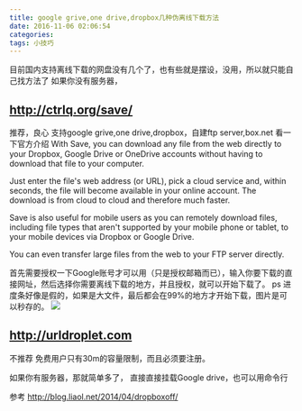 ```yaml
---
title: google grive,one drive,dropbox几种伪离线下载方法
date: 2016-11-06 02:06:54
categories:
tags: 小技巧
---
```

目前国内支持离线下载的网盘没有几个了，也有些就是摆设，没用，所以就只能自己找方法了
如果你没有服务器，
## http://ctrlq.org/save/
推荐，良心
支持google grive,one drive,dropbox，自建ftp server,box.net
看一下官方介绍
With Save, you can download any file from the web directly to your Dropbox, Google Drive or OneDrive accounts without having to download that file to your computer.

Just enter the file's web address (or URL), pick a cloud service and, within seconds, the file will become available in your online account. The download is from cloud to cloud and therefore much faster.

Save is also useful for mobile users as you can remotely download files, including file types that aren't supported by your mobile phone or tablet, to your mobile devices via Dropbox or Google Drive.

You can even transfer large files from the web to your FTP server directly.

首先需要授权一下Google账号才可以用（只是授权邮箱而已），输入你要下载的直接网址，然后选择你需要离线下载的地方，并且授权，就可以开始下载了。
ps  进度条好像是假的，如果是大文件，最后都会在99%的地方才开始下载，图片是可以秒存的。
![](/img/save.png)
## http://urldroplet.com
不推荐 免费用户只有30m的容量限制，而且必须要注册。


如果你有服务器，那就简单多了，
直接直接挂载Google drive，也可以用命令行

 参考
http://blog.liaol.net/2014/04/dropboxoff/
